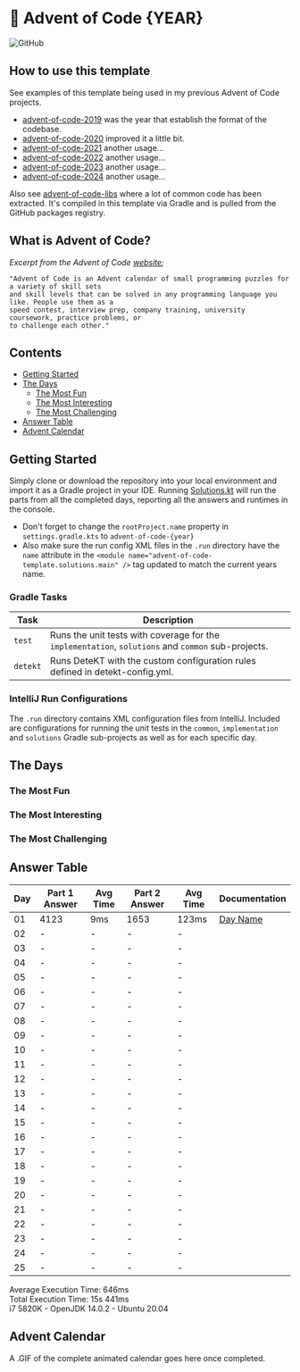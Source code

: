 # :christmas_tree: Advent of Code {YEAR}

![GitHub](https://img.shields.io/badge/stars-00%2F50-yellow)

## How to use this template

See examples of this template being used in my previous Advent of Code projects.
* [advent-of-code-2019](https://github.com/TomPlum/advent-of-code-2019) was the year that establish the format of the codebase.
* [advent-of-code-2020](https://github.com/TomPlum/advent-of-code-2019) improved it a little bit.
* [advent-of-code-2021](https://github.com/TomPlum/advent-of-code-2021) another usage...
* [advent-of-code-2022](https://github.com/TomPlum/advent-of-code-2022) another usage...
* [advent-of-code-2023](https://github.com/TomPlum/advent-of-code-2023) another usage...
* [advent-of-code-2024](https://github.com/TomPlum/advent-of-code-2024) another usage...

Also see [advent-of-code-libs](https://github.com/TomPlum/advent-of-code-libs) where a lot of common code has been extracted. It's compiled in this template
via Gradle and is pulled from the GitHub packages registry.

## What is Advent of Code?

_Excerpt from the Advent of Code [website](https://adventofcode.com/2020/about);_

    "Advent of Code is an Advent calendar of small programming puzzles for a variety of skill sets
    and skill levels that can be solved in any programming language you like. People use them as a
    speed contest, interview prep, company training, university coursework, practice problems, or
    to challenge each other."

## Contents
* [Getting Started](#getting-started)
* [The Days](#the-days)
    * [The Most Fun](#the-most-fun)
    * [The Most Interesting](#the-most-interesting)
    * [The Most Challenging](#the-most-challenging)
* [Answer Table](#answer-table)
* [Advent Calendar](#advent-calendar)

## Getting Started
Simply clone or download the repository into your local environment and import it as a Gradle project in your IDE.
Running [Solutions.kt](https://git.io/JII6v) will run the parts from all the completed days, reporting all the
answers and runtimes in the console.

- Don't forget to change the `rootProject.name` property in `settings.gradle.kts` to `advent-of-code-{year}`
- Also make sure the run config XML files in the `.run` directory have the `name` attribute in the `<module name="advent-of-code-template.solutions.main" />` tag updated to match the current years name.

### Gradle Tasks
| Task      | Description                                                                                        |
|-----------|----------------------------------------------------------------------------------------------------|
| `test`    | Runs the unit tests with coverage for the `implementation`, `solutions` and `common` sub-projects. |
| `detekt`  | Runs DeteKT with the custom configuration rules defined in detekt-config.yml.                      |

### IntelliJ Run Configurations
The `.run` directory contains XML configuration files from IntelliJ. Included are configurations for running the unit
tests in the `common`, `implementation` and `solutions` Gradle sub-projects as well as for each specific day.

## The Days

### The Most Fun
### The Most Interesting
### The Most Challenging

## Answer Table

| Day | Part 1 Answer | Avg Time | Part 2 Answer | Avg Time | Documentation             |
|-----|---------------|----------|---------------|----------|---------------------------|
| 01  | 4123          | 9ms      | 1653          | 123ms    | [Day Name](docs/DAY01.MD) |
| 02  | -             | -        | -             | -        | [](docs/DAY02.MD)         |
| 03  | -             | -        | -             | -        | [](docs/DAY03.MD)         |
| 04  | -             | -        | -             | -        | [](docs/DAY04.MD)         |
| 05  | -             | -        | -             | -        | [](docs/DAY05.MD)         |
| 06  | -             | -        | -             | -        | [](docs/DAY06.MD)         |
| 07  | -             | -        | -             | -        | [](docs/DAY07.MD)         |
| 08  | -             | -        | -             | -        | [](docs/DAY08.MD)         |
| 09  | -             | -        | -             | -        | [](docs/DAY09.MD)         |
| 10  | -             | -        | -             | -        | [](docs/DAY10.MD)         |
| 11  | -             | -        | -             | -        | [](docs/DAY11.MD)         |
| 12  | -             | -        | -             | -        | [](docs/DAY12.MD)         |
| 13  | -             | -        | -             | -        | [](docs/DAY13.MD)         |
| 14  | -             | -        | -             | -        | [](docs/DAY14.MD)         |
| 15  | -             | -        | -             | -        | [](docs/DAY15.MD)         |
| 16  | -             | -        | -             | -        | [](docs/DAY16.MD)         |
| 17  | -             | -        | -             | -        | [](docs/DAY17.MD)         |
| 18  | -             | -        | -             | -        | [](docs/DAY18.MD)         |
| 19  | -             | -        | -             | -        | [](docs/DAY19.MD)         |
| 20  | -             | -        | -             | -        | [](docs/DAY20.MD)         |
| 21  | -             | -        | -             | -        | [](docs/DAY21.MD)         |
| 22  | -             | -        | -             | -        | [](docs/DAY22.MD)         |
| 23  | -             | -        | -             | -        | [](docs/DAY23.MD)         |
| 24  | -             | -        | -             | -        | [](docs/DAY24.MD)         |
| 25  | -             | -        | -             | -        | [](docs/DAY25.MD)         |

Average Execution Time: 646ms \
Total Execution Time: 15s 441ms \
i7 5820K - OpenJDK 14.0.2 - Ubuntu 20.04

## Advent Calendar
A .GIF of the complete animated calendar goes here once completed.